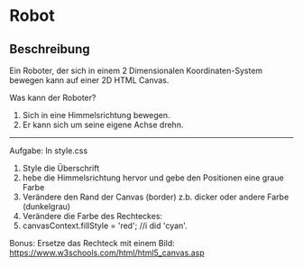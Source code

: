 # Robot

## Beschreibung
Ein Roboter, der sich in einem 2 Dimensionalen Koordinaten-System bewegen kann auf einer 2D HTML Canvas.

Was kann der Roboter?
1. Sich in eine Himmelsrichtung bewegen.
2. Er kann sich um seine eigene Achse drehn.

--------------------------

Aufgabe:
In style.css

1. Style die Überschrift
2. hebe die Himmelsrichtung hervor und gebe den Positionen eine graue Farbe
3. Verändere den Rand der Canvas (border) z.b. dicker oder andere Farbe (dunkelgrau)
4. Verändere die Farbe des Rechteckes:
5. canvasContext.fillStyle = 'red'; //i did 'cyan'.

Bonus: Ersetze das Rechteck mit einem Bild:
https://www.w3schools.com/html/html5_canvas.asp
